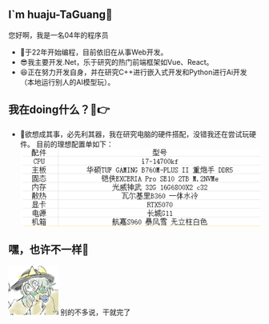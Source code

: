 ## I`m huaju-TaGuang🍕
您好啊，我是一名04年的程序员
- 🍭于22年开始编程，目前依旧在从事Web开发。
- 😎我主要开发.Net，乐于研究的热门前端框架如Vue、React。
- 😆正在努力开发自身，并在研究C++进行嵌入式开发和Python进行Ai开发（本地运行别人的AI模型玩）。

## 我在doing什么？🤣👉
- 👼欲想成其事，必先利其器，我在研究电脑的硬件搭配，没错我还在尝试玩硬件。
  目前的理想配置单如下：
  <img src="./imgs/Computer-Config-List.png" style="width: 600px;display:block;" alt="电脑配置"/>

## 嘿，也许不一样🎁
<img src="./imgs/ei.jpg" style="width: 100px;" alt="古明地恋"/>    别的不多说，干就完了





